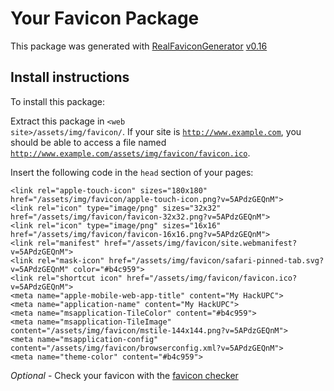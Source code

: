 # Your Favicon Package

This package was generated with [RealFaviconGenerator](https://realfavicongenerator.net/) [v0.16](https://realfavicongenerator.net/change_log#v0.16)

## Install instructions

To install this package:

Extract this package in <code>&lt;web site&gt;/assets/img/favicon/</code>. If your site is <code>http://www.example.com</code>, you should be able to access a file named <code>http://www.example.com/assets/img/favicon/favicon.ico</code>.

Insert the following code in the `head` section of your pages:

    <link rel="apple-touch-icon" sizes="180x180" href="/assets/img/favicon/apple-touch-icon.png?v=5APdzGEQnM">
    <link rel="icon" type="image/png" sizes="32x32" href="/assets/img/favicon/favicon-32x32.png?v=5APdzGEQnM">
    <link rel="icon" type="image/png" sizes="16x16" href="/assets/img/favicon/favicon-16x16.png?v=5APdzGEQnM">
    <link rel="manifest" href="/assets/img/favicon/site.webmanifest?v=5APdzGEQnM">
    <link rel="mask-icon" href="/assets/img/favicon/safari-pinned-tab.svg?v=5APdzGEQnM" color="#b4c959">
    <link rel="shortcut icon" href="/assets/img/favicon/favicon.ico?v=5APdzGEQnM">
    <meta name="apple-mobile-web-app-title" content="My HackUPC">
    <meta name="application-name" content="My HackUPC">
    <meta name="msapplication-TileColor" content="#b4c959">
    <meta name="msapplication-TileImage" content="/assets/img/favicon/mstile-144x144.png?v=5APdzGEQnM">
    <meta name="msapplication-config" content="/assets/img/favicon/browserconfig.xml?v=5APdzGEQnM">
    <meta name="theme-color" content="#b4c959">

*Optional* - Check your favicon with the [favicon checker](https://realfavicongenerator.net/favicon_checker)